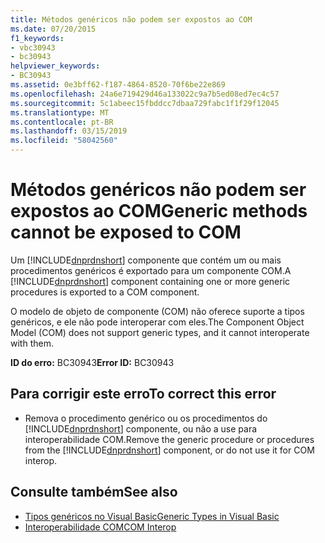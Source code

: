 ```yaml
---
title: Métodos genéricos não podem ser expostos ao COM
ms.date: 07/20/2015
f1_keywords:
- vbc30943
- bc30943
helpviewer_keywords:
- BC30943
ms.assetid: 0e3bff62-f187-4864-8520-70f6be22e869
ms.openlocfilehash: 24a6e719429d46a133022c9a7b5ed08ed7ec4c57
ms.sourcegitcommit: 5c1abeec15fbddcc7dbaa729fabc1f1f29f12045
ms.translationtype: MT
ms.contentlocale: pt-BR
ms.lasthandoff: 03/15/2019
ms.locfileid: "58042560"
---
```

# <a name="generic-methods-cannot-be-exposed-to-com"></a><span data-ttu-id="2f587-102">Métodos genéricos não podem ser expostos ao COM</span><span class="sxs-lookup"><span data-stu-id="2f587-102">Generic methods cannot be exposed to COM</span></span>
<span data-ttu-id="2f587-103">Um [!INCLUDE[dnprdnshort](~/includes/dnprdnshort-md.md)] componente que contém um ou mais procedimentos genéricos é exportado para um componente COM.</span><span class="sxs-lookup"><span data-stu-id="2f587-103">A [!INCLUDE[dnprdnshort](~/includes/dnprdnshort-md.md)] component containing one or more generic procedures is exported to a COM component.</span></span>  
  
 <span data-ttu-id="2f587-104">O modelo de objeto de componente (COM) não oferece suporte a tipos genéricos, e ele não pode interoperar com eles.</span><span class="sxs-lookup"><span data-stu-id="2f587-104">The Component Object Model (COM) does not support generic types, and it cannot interoperate with them.</span></span>  
  
 <span data-ttu-id="2f587-105">**ID do erro:** BC30943</span><span class="sxs-lookup"><span data-stu-id="2f587-105">**Error ID:** BC30943</span></span>  
  
## <a name="to-correct-this-error"></a><span data-ttu-id="2f587-106">Para corrigir este erro</span><span class="sxs-lookup"><span data-stu-id="2f587-106">To correct this error</span></span>  
  
-   <span data-ttu-id="2f587-107">Remova o procedimento genérico ou os procedimentos do [!INCLUDE[dnprdnshort](~/includes/dnprdnshort-md.md)] componente, ou não a use para interoperabilidade COM.</span><span class="sxs-lookup"><span data-stu-id="2f587-107">Remove the generic procedure or procedures from the [!INCLUDE[dnprdnshort](~/includes/dnprdnshort-md.md)] component, or do not use it for COM interop.</span></span>  
  
## <a name="see-also"></a><span data-ttu-id="2f587-108">Consulte também</span><span class="sxs-lookup"><span data-stu-id="2f587-108">See also</span></span>

- [<span data-ttu-id="2f587-109">Tipos genéricos no Visual Basic</span><span class="sxs-lookup"><span data-stu-id="2f587-109">Generic Types in Visual Basic</span></span>](../../visual-basic/programming-guide/language-features/data-types/generic-types.md)
- [<span data-ttu-id="2f587-110">Interoperabilidade COM</span><span class="sxs-lookup"><span data-stu-id="2f587-110">COM Interop</span></span>](../../visual-basic/programming-guide/com-interop/index.md)
